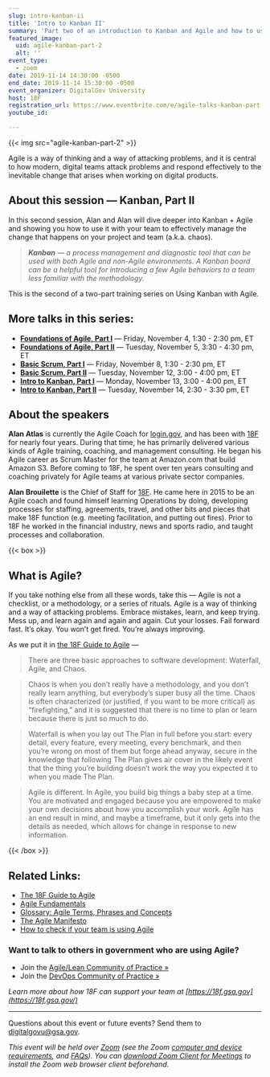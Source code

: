 ```yaml
---
slug: intro-kanban-ii
title: 'Intro to Kanban II'
summary: 'Part two of an introduction to Kanban and Agile and how to use it with your team to effectively manage the change that happens on your project.'
featured_image:
  uid: agile-kanban-part-2
  alt: ''
event_type:
  - zoom
date: 2019-11-14 14:30:00 -0500
end_date: 2019-11-14 15:30:00 -0500
event_organizer: DigitalGov University
host: 18F
registration_url: https://www.eventbrite.com/e/agile-talks-kanban-part-ii-registration-78069860053
youtube_id:

---
```


{{< img src="agile-kanban-part-2" >}}

Agile is a way of thinking and a way of attacking problems, and it is central to how modern, digital teams attack problems and respond effectively to the inevitable change that arises when working on digital products.

## About this session — Kanban, Part II

In this second session, Alan and Alan will dive deeper into Kanban + Agile and showing you how to use it with your team to effectively manage the change that happens on your project and team (a.k.a. chaos).

> _**Kanban** — a process management and diagnostic tool that can be used with both Agile and non-Agile environments. A Kanban board can be a helpful tool for introducing a few Agile behaviors to a team less familiar with the methodology._

This is the second of a two-part training series on Using Kanban with Agile.

## More talks in this series:

- [**Foundations of Agile, Part I**](#) — Friday, November 4, 1:30 - 2:30 pm, ET 
- [**Foundations of Agile, Part II**](#) — Tuesday, November 5, 3:30 - 4:30 pm, ET 
- [**Basic Scrum, Part I**](#) — Friday, November 8, 1:30 - 2:30 pm, ET 
- [**Basic Scrum, Part II**](#) — Tuesday, November 12, 3:00 - 4:00 pm, ET 
- [**Intro to Kanban, Part I**](#) — Monday, November 13, 3:00 - 4:00 pm, ET 
- [**Intro to Kanban, Part II**](#) — Tuesday, November 14, 2:30 - 3:30 pm, ET

## About the speakers

**Alan Atlas** is currently the Agile Coach for [login.gov](https://login.gov), and has been with [18F](https://18f.gsa.gov) for nearly four years. During that time, he has primarily delivered various kinds of Agile training, coaching, and management consulting. He began his Agile career as Scrum Master for the team at Amazon.com that build Amazon S3. Before coming to 18F, he spent over ten years consulting and coaching privately for Agile teams at various private sector companies.

**Alan Brouilette** is the Chief of Staff for [18F](https://www.18f.gov). He came here in 2015 to be an Agile coach and found himself learning Operations by doing, developing processes for staffing, agreements, travel, and other bits and pieces that make 18F function (e.g. meeting facilitation, and putting out fires). Prior to 18F he worked in the financial industry, news and sports radio, and taught processes and collaboration.


{{< box >}}
## What is Agile?

If you take nothing else from all these words, take this — Agile is not a checklist, or a methodology, or a series of rituals. Agile is a way of thinking and a way of attacking problems. Embrace mistakes, learn, and keep trying. Mess up, and learn again and again and again. Cut your losses. Fail forward fast. It’s okay. You won’t get fired. You’re always improving.

As we put it in [the 18F Guide to Agile](https://agile.18f.gov/modern-software-product-development/) —  


> There are three basic approaches to software development: Waterfall, Agile, and Chaos.

> Chaos is when you don’t really have a methodology, and you don’t really learn anything, but everybody’s super busy all the time. Chaos is often characterized (or justified, if you want to be more critical) as “firefighting,” and it is suggested that there is no time to plan or learn because there is just so much to do.

> Waterfall is when you lay out The Plan in full before you start: every detail, every feature, every meeting, every benchmark, and then you’re wrong on most of them but forge ahead anyway, secure in the knowledge that following The Plan gives air cover in the likely event that the thing you’re building doesn’t work the way you expected it to when you made The Plan.

> Agile is different. In Agile, you build big things a baby step at a time. You are motivated and engaged because you are empowered to make your own decisions about how you accomplish your work. Agile has an end result in mind, and maybe a timeframe, but it only gets into the details as needed, which allows for change in response to new information.

{{< /box >}}

## Related Links: 

- [The 18F Guide to Agile](https://agile.18f.gov/)
- [Agile Fundamentals](https://agile.18f.gov/agile-fundamentals/)
- [Glossary: Agile Terms, Phrases and Concepts](https://agile.18f.gov/agile-lexicon/)
- [The Agile Manifesto](http://agilemanifesto.org/)
- [How to check if your team is using Agile](https://18f.gsa.gov/2015/12/29/is-your-project-using-agilefall/)


### Want to talk to others in government who are using Agile?

- Join the [Agile/Lean Community of Practice »](http://localhost:1313/communities/agile-lean/)
- Join the [DevOps Community of Practice »](http://localhost:1313/communities/devops/)

_Learn more about how 18F can support your team at [https://18f.gsa.gov](https://18f.gsa.gov/)_

---

Questions about this event or future events? Send them to [digitalgovu@gsa.gov](mailto:digitalgovu@gsa.gov). 

_This event will be held over [Zoom](https://www.zoom.us/) (see the Zoom [computer and device requirements](https://support.zoom.us/hc/en-us/articles/201362023-System-Requirements-for-PC-Mac-and-Linux), and [FAQs](https://support.zoom.us/hc/en-us/sections/200277708-Frequently-Asked-Questions)). You can [download Zoom Client for Meetings](https://zoom.us/download#client&#95;4meeting) to install the Zoom web browser client beforehand._
